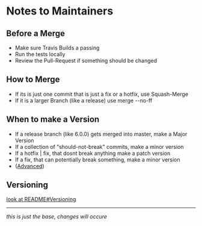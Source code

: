# Notes to Maintainers

## Before a Merge

- Make sure Travis Builds a passing
- Run the tests locally
- Review the Pull-Request if something should be changed

## How to Merge

* If its is just one commit that is just a fix or a hotfix, use Squash-Merge
* If it is a larger Branch (like a release) use merge --no-ff

## When to make a Version

* If a release branch (like 6.0.0) gets merged into master, make a Major Version
* If a collection of "should-not-break" commits, make a minor version
* If a hotfix | fix, that dosnt break anything make a patch version
* If a fix, that can potentially break something, make a minor version
* ([Advanced](https://semver.org))

## Versioning

[look at README#Versioning](../README.md#versioning)

---
*this is just the base, changes will occure*
